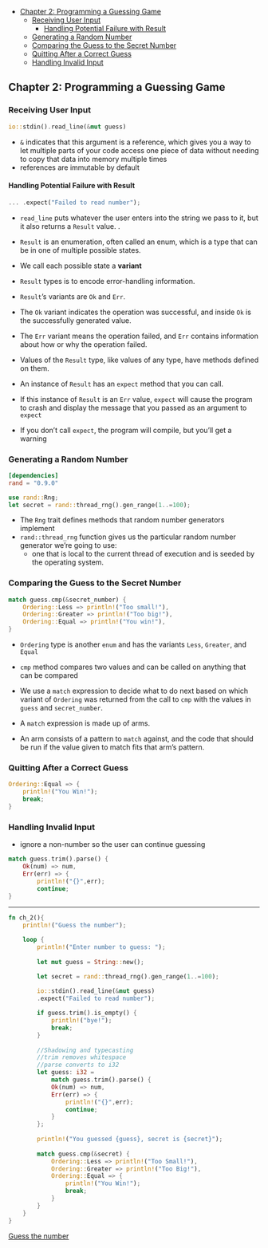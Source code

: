 - [Chapter 2: Programming a Guessing Game](#chapter-2-programming-a-guessing-game)
	- [Receiving User Input](#receiving-user-input)
		- [Handling Potential Failure with Result](#handling-potential-failure-with-result)
	- [Generating a Random Number](#generating-a-random-number)
	- [Comparing the Guess to the Secret Number](#comparing-the-guess-to-the-secret-number)
	- [Quitting After a Correct Guess](#quitting-after-a-correct-guess)
	- [Handling Invalid Input](#handling-invalid-input)

## Chapter 2: Programming a Guessing Game

### Receiving User Input

```rs
io::stdin().read_line(&mut guess)
```

- `&` indicates that this argument is a reference, which gives you a way to let multiple parts of your code access one piece of data without needing to copy that data into memory multiple times
- references are immutable by default

#### Handling Potential Failure with Result 

```rs 
... .expect("Failed to read number");
```

- `read_line` puts whatever the user enters into the string we pass to it, but it also returns a `Result` value. .

- `Result` is an enumeration, often called an enum, which is a type that can be in one of multiple possible states. 

- We call each possible state a **variant** 

- `Result` types is to encode error-handling information.

- `Result`’s variants are `Ok` and `Err`. 

- The `Ok` variant indicates the operation was successful, and inside `Ok` is the successfully generated value. 

- The `Err` variant means the operation failed, and `Err` contains information about how or why the operation failed.

- Values of the `Result` type, like values of any type, have methods defined on them. 

- An instance of `Result` has an `expect` method that you can call.
 
- If this instance of `Result` is an `Err` value, `expect` will cause the program to crash and display the message that you passed as an argument to `expect`

- If you don’t call `expect`, the program will compile, but you’ll get a warning

### Generating a Random Number

```toml 
[dependencies]
rand = "0.9.0"
```

```rs 
use rand::Rng;
let secret = rand::thread_rng().gen_range(1..=100);
```

-  The `Rng` trait defines methods that random number generators implement
-  `rand::thread_rng` function gives us the particular random
number generator we’re going to use: 
   - one that is local to the current thread of execution and is seeded by the operating system. 

### Comparing the Guess to the Secret Number 

```rs 
match guess.cmp(&secret_number) {
	Ordering::Less => println!("Too small!"),
	Ordering::Greater => println!("Too big!"),
	Ordering::Equal => println!("You win!"),
}
```

- `Ordering` type is another `enum` and has the variants `Less`, `Greater`, and `Equal`

- `cmp` method compares two values and can be called on anything that can be compared
  
- We use a `match` expression to decide what to do next based on which variant of `Ordering` was returned from the call to `cmp` with the values in `guess` and `secret_number`.

- A `match` expression is made up of arms. 

- An arm consists of a pattern to `match` against, and the code that should be run if the value given to match fits that arm’s pattern.

### Quitting After a Correct Guess 

```rs 
Ordering::Equal => {
	println!("You Win!");
	break;
}
```

### Handling Invalid Input

- ignore a non-number so the user can continue guessing

```rs 
match guess.trim().parse() {
	Ok(num) => num,
	Err(err) => {
		println!("{}",err);
		continue;
}
```

---

```rust
fn ch_2(){
	println!("Guess the number");

	loop {
		println!("Enter number to guess: ");
	
		let mut guess = String::new();

		let secret = rand::thread_rng().gen_range(1..=100);
			
		io::stdin().read_line(&mut guess)
		.expect("Failed to read number");

		if guess.trim().is_empty() {
			println!("bye!");
			break;
		} 
		
		//Shadowing and typecasting
		//trim removes whitespace
		//parse converts to i32
		let guess: i32 = 
			match guess.trim().parse() {
			Ok(num) => num,
			Err(err) => {
				println!("{}",err);
				continue;
			}
		};
		
		println!("You guessed {guess}, secret is {secret}");
		
		match guess.cmp(&secret) {
			Ordering::Less => println!("Too Small!"),
			Ordering::Greater => println!("Too Big!"),
			Ordering::Equal => {
				println!("You Win!");
				break;
			}
		}
	}
}

```

[Guess the number](https://play.rust-lang.org/?version=stable&mode=debug&edition=2021&gist=d9f8003be0fb2981441e32477f85d9b4)

